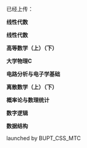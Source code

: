 已经上传：

**线性代数**

**线性代数**

**高等数学（上）（下）**

**大学物理C**

**电路分析与电子学基础**

**离散数学（上）（下）**

**概率论与数理统计**

**数字逻辑**

**数据结构**

launched by BUPT_CSS_MTC
